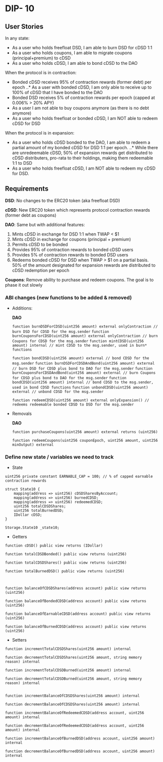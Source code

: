 # DIP- 10

## User Stories

In any state:

- As a user who holds freefloat DSD, I am able to burn DSD for cDSD 1:1
- As a user who holds coupons, I am able to migrate coupons (principal+premium) to cDSD
- As a user who holds cDSD, I am able to bond cDSD to the DAO

When the protocol is in contraction:

- Bonded cDSD receives 95% of contraction rewards (former debt) per epoch
  ..\* As a user with bonded cDSD, I am only able to receive up to 100% of cDSD that I have bonded to the DAO
- Bonded DSD receives 5% of contraction rewards per epoch (capped at 0.006% > 20% APY)
- As a user I am not able to buy coupons anymore (as there is no debt anymore)
- As a user who holds freefloat or bonded cDSD, I am NOT able to redeem cDSD for DSD

When the protocol is in expansion:

- As a user who holds cDSD bonded to the DAO, I am able to redeem a partial amount of my bonded cDSD for DSD 1:1 per epoch.
  ..\* While there are unredeemable cDSD, 50% of expansion rewards get distributed to cDSD distributers, pro-rata to their holdings, making them redeemable 1:1 to DSD
- As a user who holds freefloat cDSD, I am NOT able to redeem my cDSD for DSD.

## Requirements

**DSD**: No changes to the ERC20 token (aka freefloat DSD)

**cDSD**: New ERC20 token which represents protocol contraction rewards (former debt as coupons)

**DAO**: Same but with additional features:

1. Mints cDSD in exchange for DSD 1:1 when TWAP < $1
1. Mints cDSD in exchange for coupons (principal + premium)
1. Permits cDSD to be bonded
1. Provides 95% of contraction rewards to bonded cDSD users
1. Provides 5% of contraction rewards to bonded DSD users
1. Redeems bonded cDSD for DSD when TWAP > $1 on a partial basis. 50% of the amount designated for expansion rewards are distributed to cDSD redemption per epoch

**Coupons**: Remove ability to purchase and redeem coupons. The goal is to phase it out slowly

### ABI changes (new functions to be added & removed)

- Additions:

  **DAO**

  `function burnDSDForCDSD(uint256 amount) external onlyContraction // burn DSD for CDSD for the msg.sender`
  `function burnCouponsForCDSD(uint256 amount) external onlyContraction // burn Coupons for CDSD for the msg.sender`
  `function mintCDSD(uint256 amount) internal // mint CDSD to the msg.sender, used in burn* functions`

  `function bondCDSD(uint256 amount) external // bond CDSD for the msg.sender`
  `function burnDSDForCDSDAndBond(uint256 amount) external // burn DSD for CDSD plus bond to DAO for the msg.sender`
  `function burnCouponsForCDSDAndBond(uint256 amount) external // burn Coupons for CDSD plus bond to DAO for the msg.sender`
  `function bondCDSD(uint256 amount) internal // bond CDSD to the msg.sender, used in bond CDSD functions`
  `function unbondCDSD(uint256 amount) external // unbond CDSD for the msg.sender`

  `function redeemCDSD(uint256 amount) external onlyExpansion() // redeems redeemable bonded CDSD to DSD for the msg.sender `

- Removals

  **DAO**

  `function purchaseCoupons(uint256 amount) external returns (uint256)`

  `function redeemCoupons(uint256 couponEpoch, uint256 amount, uint256 minOutput) external`

### Define new state / variables we need to track

- State

`uint256 private constant EARNABLE_CAP = 100; // % of capped earnable contraction rewards`

```
struct State10 {
    mapping(address => uint256) cDSDSharesByAccount;
    mapping(address => uint256) burnedCDSD;
    mapping(address => uint256) redeemedCDSD;
    uint256 totalCDSDShares;
    uint256 totalBurnedDSD;
    IDollar cDSD;
}
```

`Storage.State10 _state10;`

- Getters

```
function cDSD() public view returns (IDollar)

function totalCDSDBonded() public view returns (uint256)

function totalCDSDShares() public view returns (uint256)

function totalBurnedDSD() public view returns (uint256)



function balanceOfCDSDShares(address account) public view returns (uint256)

function balanceOfBondedCDSD(address account) public view returns (uint256)

function balanceOfEarnableCDSD(address account) public view returns (uint256)

function balanceOfBurnedCDSD(address account) public view returns (uint256)
```

- Setters

```
function incrementTotalCDSDShares(uint256 amount) internal

function decrementTotalCDSDShares(uint256 amount, string memory reason) internal

function incrementTotalCDSDBurned(uint256 amount) internal

function decrementTotalCDSDBurned(uint256 amount, string memory reason) internal


function incrementBalanceOfCDSDShares(uint256 amount) internal

function decrementBalanceOfCDSDShares(uint256 amount) internal

function incrementBalanceOfRedeemedCDSD(address account, uint256 amount) internal

function decrementBalanceOfRedeemedCDSD(address account, uint256 amount) internal

function incrementBalanceOfBurnedDSD(address account, uint256 amount) internal

function decrementBalanceOfBurnedDSD(address account, uint256 amount) internal

```
